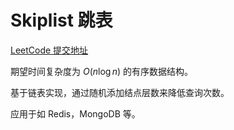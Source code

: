 # Skiplist 跳表

[LeetCode 提交地址](https://leetcode.cn/problems/design-skiplist/description/)

期望时间复杂度为 $O(n\log n)$ 的有序数据结构。

基于链表实现，通过随机添加结点层数来降低查询次数。

应用于如 Redis，MongoDB 等。